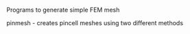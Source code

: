 
Programs to generate simple FEM mesh

  pinmesh - creates pincell meshes using two different methods
